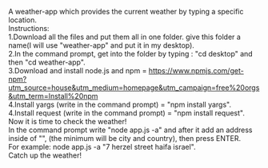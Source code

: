 A weather-app which provides the current weather by typing a specific location.<br>
Instructions:<br>
1.Download all the files and put them all in one folder. give this folder a name(I will use "weather-app" and put it in my desktop).<br>
2.In the command prompt, get into the folder by typing : "cd desktop" and then "cd weather-app".<br>
3.Download and install node.js and npm = https://www.npmjs.com/get-npm?utm_source=house&utm_medium=homepage&utm_campaign=free%20orgs&utm_term=Install%20npm<br>
4.Install yargs (write in the command prompt) = "npm install yargs".<br>
4.Install request (write in the command prompt) = "npm install request".<br>
Now it is time to check the weather!<br>
In the command prompt write "node app.js -a" and after it add an address inside of "", (the minimum will be city and country), then press ENTER.<br>
For example: node app.js -a "7 herzel street haifa israel".<br>
Catch up the weather!
